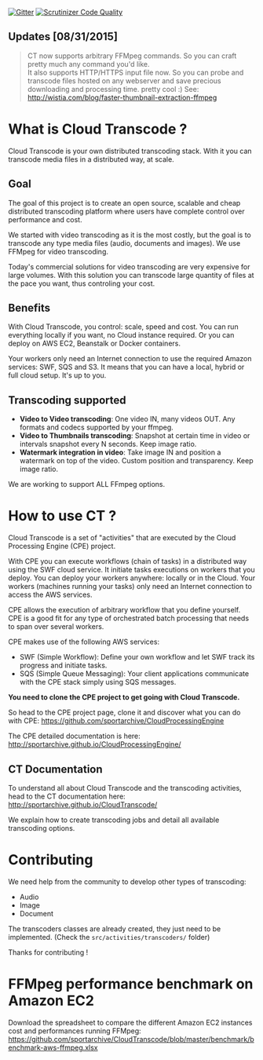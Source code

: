 [![Gitter](https://badges.gitter.im/Join%20Chat.svg)](https://gitter.im/sportarchive/CloudTranscode?utm_source=badge&utm_medium=badge&utm_campaign=pr-badge) 
[![Scrutinizer Code Quality](https://scrutinizer-ci.com/g/sportarchive/CloudTranscode/badges/quality-score.png?b=master)](https://scrutinizer-ci.com/g/sportarchive/CloudTranscode/?branch=master) 

## Updates [08/31/2015]
> CT now supports arbitrary FFMpeg commands. So you can craft pretty much any command you'd like.<br>
> It also supports HTTP/HTTPS input file now. So you can probe and transcode files hosted on any webserver and save precious downloading and processing time. pretty cool :) See: http://wistia.com/blog/faster-thumbnail-extraction-ffmpeg

# What is Cloud Transcode ?
Cloud Transcode is your own distributed transcoding stack. With it you can transcode media files in a distributed way, at scale.

## Goal
The goal of this project is to create an open source, scalable and cheap distributed transcoding platform where users have complete control over performance and cost. 

We started with video transcoding as it is the most costly, but the goal is to transcode any type media files (audio, documents and images). We use FFMpeg for video transcoding.

Today's commercial solutions for video transcoding are very expensive for large volumes. With this solution you can transcode large quantity of files at the pace you want, thus controling your cost. 

## Benefits
With Cloud Transcode, you control: scale, speed and cost. You can run everything locally if you want, no Cloud instance required. Or you can deploy on AWS EC2, Beanstalk or Docker containers. 

Your workers only need an Internet connection to use the required Amazon services: SWF, SQS and S3. It means that you can have a local, hybrid or full cloud setup. It's up to you.

## Transcoding supported

   - **Video to Video transcoding**: One video IN, many videos OUT. Any formats and codecs supported by your ffmpeg.
   - **Video to Thumbnails transcoding**: Snapshot at certain time in video or intervals snapshot every N seconds. Keep image ratio.
   - **Watermark integration in video**: Take image IN and position a watermark on top of the video. Custom position and transparency. Keep image ratio.

We are working to support ALL FFmpeg options.

# How to use CT ?

Cloud Transcode is a set of "activities" that are executed by the Cloud Processing Engine (CPE) project. 

With CPE you can execute workflows (chain of tasks) in a distributed way using the SWF cloud service. It initiate tasks executions on workers that you deploy. You can deploy your workers anywhere: locally or in the Cloud. Your workers (machines running your tasks) only need an Internet connection to access the AWS services.

CPE allows the execution of arbitrary workflow that you define yourself. CPE is a good fit for any type of orchestrated batch processing that needs to span over several workers.

CPE makes use of the following AWS services:

   - SWF (Simple Workflow): Define your own workflow and let SWF track its progress and initiate tasks.
   - SQS (Simple Queue Messaging): Your client applications communicate with the CPE stack simply using SQS messages.

**You need to clone the CPE project to get going with Cloud Transcode.**

So head to the CPE project page, clone it and discover what you can do with CPE: https://github.com/sportarchive/CloudProcessingEngine

The CPE detailed documentation is here: http://sportarchive.github.io/CloudProcessingEngine/

## CT Documentation

To understand all about Cloud Transcode and the transcoding activities,
head to the CT documentation here: http://sportarchive.github.io/CloudTranscode/

We explain how to create transcoding jobs and detail all available transcoding options.

# Contributing

We need help from the community to develop other types of transcoding:

   - Audio
   - Image
   - Document

The transcoders classes are already created, they just need to be implemented. (Check the `src/activities/transcoders/` folder)

Thanks for contributing !

# FFMpeg performance benchmark on Amazon EC2

Download the spreadsheet to compare the different Amazon EC2 instances cost and performances running FFMpeg:
https://github.com/sportarchive/CloudTranscode/blob/master/benchmark/benchmark-aws-ffmpeg.xlsx

